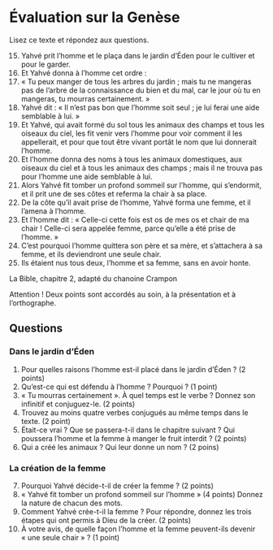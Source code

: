 # Évaluation sur la Genèse

Lisez ce texte et répondez aux questions.


15.	Yahvé prit l’homme et le plaça dans le jardin d’Éden pour le cultiver et pour le garder.
16.	Et Yahvé donna à l’homme cet ordre :
17.	« Tu peux manger de tous les arbres du jardin ; mais tu ne mangeras pas de l’arbre de la connaissance du bien et du mal, car le jour où tu en mangeras, tu mourras certainement. »
18.	Yahvé dit : « Il n’est pas bon que l’homme soit seul ; je lui ferai une aide semblable à lui. »
19.	Et Yahvé, qui avait formé du sol tous les animaux des champs et tous les oiseaux du ciel, les fit venir vers l’homme pour voir comment il les appellerait, et pour que tout être vivant portât le nom que lui donnerait l’homme.
20.	Et l’homme donna des noms à tous les animaux domestiques, aux oiseaux du ciel et à tous les animaux des champs ; mais il ne trouva pas pour l’homme une aide semblable à lui.
21.	Alors Yahvé fit tomber un profond sommeil sur l’homme, qui s’endormit, et il prit une de ses côtes et referma la chair à sa place.
22.	De la côte qu’il avait prise de l’homme, Yahvé forma une femme, et il l’amena à l’homme.
23.	Et l’homme dit : « Celle-ci cette fois est os de mes os et chair de ma chair ! Celle-ci sera appelée femme, parce qu’elle a été prise de l’homme. »
24.	C’est pourquoi l’homme quittera son père et sa mère, et s’attachera à sa femme, et ils deviendront une seule chair.
25.	Ils étaient nus tous deux, l’homme et sa femme, sans en avoir honte.

La Bible, chapitre 2, adapté du chanoine Crampon


Attention ! Deux points sont accordés au soin, à la présentation et à l’orthographe.

## Questions

### Dans le jardin d’Éden

1. Pour quelles raisons l’homme est-il placé dans le jardin d’Éden ? (2 points)
2. Qu’est-ce qui est défendu à l’homme ? Pourquoi ? (1 point)
3. « Tu mourras certainement ». À quel temps est le verbe ? Donnez son infinitif et conjuguez-le. (2 points)
4. Trouvez au moins quatre verbes conjugués au même temps dans le texte. (2 point)
5. Était-ce vrai ? Que se passera-t-il dans le chapitre suivant ? Qui poussera l’homme et la femme à manger le fruit interdit ? (2 points)
6. Qui a créé les animaux ? Qui leur donne un nom ? (2 poins)

### La création de la femme

7. Pourquoi Yahvé décide-t-il de créer la femme ? (2 points)
8. « Yahvé fit tomber un profond sommeil sur l’homme » (4 points) Donnez la nature de chacun des mots.
9. Comment Yahvé crée-t-il la femme ? Pour répondre, donnez les trois étapes qui ont permis à Dieu de la créer. (2 points)
10. À votre avis, de quelle façon l’homme et la femme peuvent-ils devenir « une seule chair » ? (1 point)

